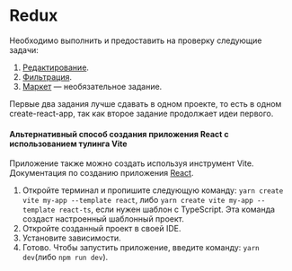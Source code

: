 Redux
===

Необходимо выполнить и предоставить на проверку следующие задачи:

1. [Редактирование](editing).
1. [Фильтрация](filter).
1. [Маркет](market) — необязательное задание.

Первые два задания лучше сдавать в одном проекте, то есть в одном create-react-app, так как второе задание продолжает
идеи первого.

#### Альтернативный способ создания приложения React с использованием тулинга Vite

Приложение также можно создать используя инструмент Vite.
Документация по созданию приложения [React](https://vitejs.dev/guide/).

1. Откройте терминал и пропишите следующую команду: `yarn create vite my-app --template react`,
   либо `yarn create vite my-app --template react-ts`, если
   нужен шаблон с TypeScript. Эта команда создаст настроенный
   шаблонный проект.
2. Откройте созданный проект в своей IDE.
3. Установите зависимости.
4. Готово. Чтобы запустить приложение, введите команду: `yarn dev`(либо `npm run dev`).
